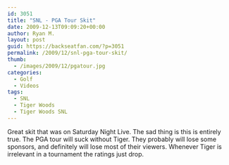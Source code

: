 ```yaml
---
id: 3051
title: "SNL - PGA Tour Skit"
date: 2009-12-13T09:09:20+00:00
author: Ryan M.
layout: post
guid: https://backseatfan.com/?p=3051
permalink: /2009/12/snl-pga-tour-skit/
thumb:
  - /images/2009/12/pgatour.jpg
categories:
  - Golf
  - Videos
tags:
  - SNL
  - Tiger Woods
  - Tiger Woods SNL
---
```


<div class="entry">
  <p>
  </p>

  <p>
    Great skit that was on Saturday Night Live. The sad thing is this is entirely true. The PGA tour will suck without Tiger. They probably will lose some sponsors, and definitely will lose most of their viewers. Whenever Tiger is irrelevant in a tournament the ratings just drop.
  </p>
</div>
